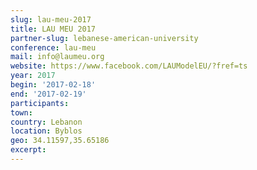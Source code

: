 ```yaml
---
slug: lau-meu-2017
title: LAU MEU 2017
partner-slug: lebanese-american-university
conference: lau-meu
mail: info@laumeu.org
website: https://www.facebook.com/LAUModelEU/?fref=ts
year: 2017
begin: '2017-02-18'
end: '2017-02-19'
participants:
town:
country: Lebanon
location: Byblos
geo: 34.11597,35.65186
excerpt:
---
```


